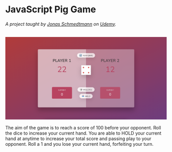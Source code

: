 # JavaScript Pig Game
###### A project taught by [Jonas Schmedtmann](https://jonas.io) on [Udemy](https://www.udemy.com/course/the-complete-javascript-course/).


![Pig Game Preview](/images/prev1.png)

The aim of the game is to reach a score of 100 before your opponent. Roll the dice to increase your current hand. You are able to HOLD your current hand at anytime to increase your total score and passing play to your opponent. Roll a 1 and you lose your current hand, forfeiting your turn.


